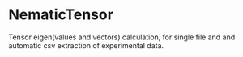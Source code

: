 # NematicTensor
Tensor eigen(values and vectors) calculation, for single file and and automatic csv extraction of experimental data.  
